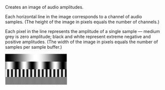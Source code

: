 Creates an image of audio amplitudes.

Each horizontal line in the image corresponds to a channel of audio samples.  (The height of the image in pixels equals the number of channels.)

Each pixel in the line represents the amplitude of a single sample — medium grey is zero amplitude; black and white represent extreme negative and positive amplitudes.  (The width of the image in pixels equals the number of samples per sample buffer.)

![](channels-image.png)

